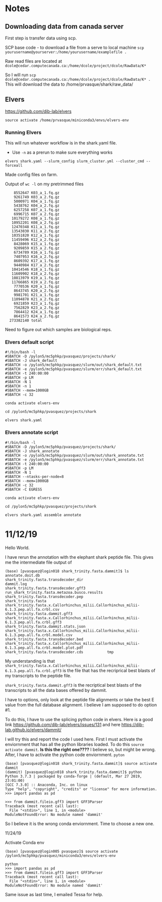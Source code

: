 # Notes

## Downloading data from canada server
First step is transfer data using scp.

SCP base code - to download a file from a serve to local machine
`scp yourusername@yourserver:/home/yourusername/examplefile .`
 
Raw read files are located at `dcole@cedar.computecanada.ca:/home/dcole/project/dcole/RawData/K*`

So I will run
`scp dcole@cedar.computecanada.ca:/home/dcole/project/dcole/RawData/K* .`
This will download the data to /home/prvasque/shark/raw_data/

## Elvers

https://github.com/dib-lab/elvers

```
source activate /home/prvasque/miniconda3/envs/elvers-env
```

### Running Elvers
This will run whatever workflow is in the shark.yaml file.
* Use `-n` as a prerun to make sure everything works
```
elvers shark.yaml --slurm_config slurm_cluster.yml --cluster_cmd --forceall
```



Made config files on farm.

Output of `wc -l` on my pretrimmed files

```
    8552647 K03_a_1.fq.gz
    9261749 K03_a_2.fq.gz
    5000971 K04_a_1.fq.gz
    5438762 K04_a_2.fq.gz
    6257258 K07_a_1.fq.gz
    6996715 K07_a_2.fq.gz
   10179272 K08_a_1.fq.gz
   10952201 K08_a_2.fq.gz
   12470348 K11_a_1.fq.gz
   13543030 K11_a_2.fq.gz
   10351820 K12_a_1.fq.gz
   11459496 K12_a_2.fq.gz
    8428069 K15_a_1.fq.gz
    9209859 K15_a_2.fq.gz
    6734789 K16_a_1.fq.gz
    7407953 K16_a_2.fq.gz
    8609392 K17_a_1.fq.gz
    9440984 K17_a_2.fq.gz
   10414546 K18_a_1.fq.gz
   11609902 K18_a_2.fq.gz
   10813979 K19_a_1.fq.gz
   11766865 K19_a_2.fq.gz
    7770536 K20_a_1.fq.gz
    8643745 K20_a_2.fq.gz
    9981701 K21_a_1.fq.gz
   11094878 K21_a_2.fq.gz
    6921859 K23_a_1.fq.gz
    7562829 K23_a_2.fq.gz
    7864412 K24_a_1.fq.gz
    8641573 K24_a_2.fq.gz
  273382140 total
```

Need to figure out which samples are biological reps.


### Elvers default script

```
#!/bin/bash -l
#SBATCH -D /pylon5/mc5phkp/pvasquez/projects/shark/
#SBATCH -J shark_default
#SBATCH -o /pylon5/mc5phkp/pvasquez/slurm/out/shark_default.txt
#SBATCH -e /pylon5/mc5phkp/pvasquez/slurm/err/shark_default.txt
#SBATCH -t 240:00:00
#SBATCH -p LM
#SBATCH -N 1
#SBATCH -n 1
#SBATCH --mem=1000GB
#SBATCH -c 32

conda activate elvers-env

cd /pylon5/mc5phkp/pvasquez/projects/shark

elvers shark.yaml
```

### Elvers annotate script
```
#!/bin/bash -l
#SBATCH -D /pylon5/mc5phkp/pvasquez/projects/shark/
#SBATCH -J shark_annotate
#SBATCH -o /pylon5/mc5phkp/pvasquez/slurm/out/shark_annotate.txt
#SBATCH -e /pylon5/mc5phkp/pvasquez/slurm/err/shark_annotate.txt
#SBATCH -t 240:00:00
#SBATCH -p LM
#SBATCH -N 1
#SBATCH --ntasks-per-node=8
#SBATCH --mem=1000GB
#SBATCH -c 32
#SBATCH -C EGRESS

conda activate elvers-env

cd /pylon5/mc5phkp/pvasquez/projects/shark

elvers shark.yaml assemble annotate
```

# 11/12/19

Hello World.

I have rerun the annotation with the elephant shark peptide file. This gives me the intermediate file output of 

```
(base) [pvasquez@login018 shark_trinity.fasta.dammit]$ ls
annotate.doit.db                               shark_trinity.fasta.transdecoder_dir
dammit.log                                     shark_trinity.fasta.transdecoder.gff3
run_shark_trinity.fasta.metazoa.busco.results  shark_trinity.fasta.transdecoder.pep
shark_trinity.fasta                            shark_trinity.fasta.x.Callorhinchus_milii.Callorhinchus_milii-6.1.3.pep.all.fa.crbl.csv
shark_trinity.fasta.dammit.gff3                shark_trinity.fasta.x.Callorhinchus_milii.Callorhinchus_milii-6.1.3.pep.all.fa.crbl.gff3
shark_trinity.fasta.dammit.stats.json          shark_trinity.fasta.x.Callorhinchus_milii.Callorhinchus_milii-6.1.3.pep.all.fa.crbl.model.csv
shark_trinity.fasta.transdecoder.bed           shark_trinity.fasta.x.Callorhinchus_milii.Callorhinchus_milii-6.1.3.pep.all.fa.crbl.model.plot.pdf
shark_trinity.fasta.transdecoder.cds           tmp
```

My understanding is that `shark_trinity.fasta.x.Callorhinchus_milii.Callorhinchus_milii-6.1.3.pep.all.fa.crbl.gff3` is the file that has the recriprical best blasts of my transcripts to the peptide file.

`shark_trinity.fasta.dammit.gff3` is the recriptical best blasts of the transcripts to all the data bases offered by dammit.

I have to options, only look at the peptide file alignments or take the best E value from the full database alignment. I believe I am supposed to do option #1.

To do this, I have to use the splicing python code in elvers. Here is a good link https://github.com/dib-lab/elvers/issues/131 and here https://dib-lab.github.io/elvers/dammit/

I will try this and report the code I used here. First I must activate the enviornment that has all the python libraries loaded. To do this `source activate dammit`. **Is this the right one????** I believe so, but might be wrong. After, I have to activate the python code enviornment. `pyton`

```
(base) [pvasquez@login018 shark_trinity.fasta.dammit]$ source activate dammit
(dammit) [pvasquez@login018 shark_trinity.fasta.dammit]$ python
Python 3.7.3 | packaged by conda-forge | (default, Mar 27 2019, 23:01:00) 
[GCC 7.3.0] :: Anaconda, Inc. on linux
Type "help", "copyright", "credits" or "license" for more information.
>>> import pandas as pd

>>> from dammit.fileio.gff3 import GFF3Parser
Traceback (most recent call last):
  File "<stdin>", line 1, in <module>
ModuleNotFoundError: No module named 'dammit'
```

So I believe it is the wrong conda enviornment. Time to choose a new one.

11/24/19

Activate Conda env
```
(base) [pvasquez@login005 pvasquez]$ source activate /pylon5/mc5phkp/pvasquez/miniconda3/envs/elvers-env

python
>>> import pandas as pd
>>> from dammit.fileio.gff3 import GFF3Parser
Traceback (most recent call last):
  File "<stdin>", line 1, in <module>
ModuleNotFoundError: No module named 'dammit'
```
Same issue as last time, I emailed Tessa for help.

